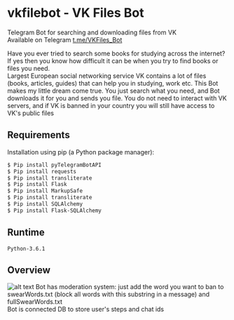 # vkfilebot - VK Files Bot
Telegram Bot for searching and downloading files from VK <br>
Available on Telegram [t.me/VKFiles_Bot](https://t.me/VKFiles_Bot) <br>

Have you ever tried to search some books for studying across the internet? If yes then you know how difficult it can be when you try to find books or files you need.<br> Largest European social networking service VK contains a lot of files (books, articles, guides) that can help you in studying, work etc.
This Bot makes my little dream come true. You just search what you need, and Bot downloads it for you and sends you file.
You do not need to interact with VK servers, and if VK is banned in your country you will still have access to VK's public files


## Requirements
Installation using pip (a Python package manager): <br>

```Bash
$ Pip install pyTelegramBotAPI
$ Pip install requests
$ Pip install transliterate
$ Pip install Flask
$ Pip install MarkupSafe
$ Pip install transliterate
$ Pip install SQLAlchemy
$ Pip install Flask-SQLAlchemy
```
## Runtime
```Python-3.6.1```

## Overview
![alt text](https://raw.githubusercontent.com/ddci/vkfilebot/master/img/overview.jpg "Preview")
Bot has moderation system: just add the word you want to ban to swearWords.txt (block all words with this substring in a message) and fullSwearWords.txt <br>
Bot is connected DB to store user's steps and chat ids <br>

